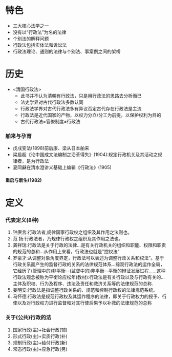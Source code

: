 # 特色

- 三大核心法学之一
- 没有以“行政法”为名的法律
- 个别法的解释问题
- 行政法包括实体法和诉讼法
- 行政法理论、通则的法律与个别法、事案例之间的架桥

# 历史

- <清国行政法>
  - 此书并不认为清朝有行政法，只是用行政法的思路去分析而已
  - 法史学界对古代行政法多数认同
  - 行政法学界对古代行政法多有异议否定古代存在行政法是主流
  - 行政法是近代国家的产物，以权力分立/分工为前提，以保护权利为目的
  - 古代行政法=官僚制度≠行政法

### 舶来与孕育

- 戊戌变法(1898)前后康、梁从日本舶来
- 梁启超《论中国成文法编制之沿革得失》(1904):规定行政机关及其活动之规律者，是为行政法
- 夏同龢在清水澄讲义基础上编辑《行政法》(1905)

#### 重启与新生(1982)

# 定义

### 代表定义(8种)

1. 钟赓言:行政法者,规律国家行政权之组织及其作用之法则也。
2. 范 扬:行政法者，乃规律行政权之组织及其作用之法也。
3. 龚祥瑞:行政法是关于行政的法律…是有关行政机关的组织和职能、权限和职责的规范的总和…从作用上来看，行政法也就是"控权法"
4. 罗豪才:从调整对象角度界定，行政法可以表述为调整行政关系和权法”。基于行政关系而产生的监督行政的关系的法律规范体系…综观行政法的运作全局，它经历了(管理中的)非平衡--(监督中的)非平衡--平衡的辩证发展过程……这种行政法观念被称为平衡论应松年(教材):行政法是有关行政以及与行政有关的…主体及职权、行为及程序、违法及责任和救济关系等的法律规范的总称.
5. 姜明安:行政法是指调整行政关系的、规范和控制行政权的法律规范系统。
6. 马怀德:行政法是规范行政权及其运作程序的法律，即关于行政权力的授予、行使以及对行政权力进行监督和对其行使后果予以补救的法律规范的总称

### 关于(公共)行政的法

1. 国家行政(主)+社会行政(辅)
2. 形式行政(主)+实质行政(补)
3. 规制行政(主)+给付行政(新)
4. 常态行政(主)+应急行政(另)